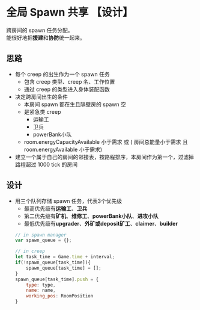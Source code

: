 # 全局 Spawn 共享 【设计】
跨房间的 spawn 任务分配。  
能很好地把**援建**和**协防**统一起来。

## 思路
* 每个 creep 的出生作为一个 spawn 任务
    * 包含 creep 类型、creep 名、工作位置
    * 通过 creep 的类型进入身体装配函数
* 决定跨房间出生的条件
    * 本房间 spawn 都在生且隔壁房的 spawn 空
    * 是紧急类 creep
        * 运输工
        * 卫兵
        * powerBank小队
    * room.energyCapacityAvailable 小于需求 或 ( 房间总能量小于需求 且 room.energyAvailable 小于需求)
* 建立一个属于自己的房间的邻接表，按路程排序，本房间作为第一个，过滤掉路程超过 1000 tick 的房间

## 设计

* 用三个队列存储 spawn 任务，代表3个优先级
    * 最高优先级有**运输工**、**卫兵**
    * 第二优先级有**矿机**、**维修工**、**powerBank小队**、**进攻小队**
    * 最低优先级有**upgrader**、**外矿或deposit矿工**、**claimer**、**builder**
    ```js 
    // in spawn manager
    var spawn_queue = {};
    
    // in creep 
    let task_time = Game.time + interval;
    if(!spawn_queue[task_time]){
        spawn_queue[task_time] = [];
    }
    spawn_queue[task_time].push = {
        type: type,
        name: name,
        working_pos: RoomPosition
    }
    ```